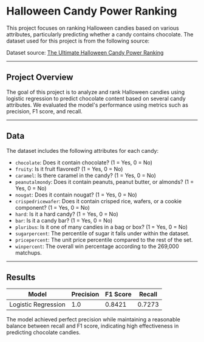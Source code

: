 # Halloween Candy Power Ranking

This project focuses on ranking Halloween candies based on various attributes, particularly predicting whether a candy contains chocolate. The dataset used for this project is from the following source:

Dataset source: [The Ultimate Halloween Candy Power Ranking](https://www.kaggle.com/datasets/fivethirtyeight/the-ultimate-halloween-candy-power-ranking)

---

## Project Overview

The goal of this project is to analyze and rank Halloween candies using logistic regression to predict chocolate content based on several candy attributes. We evaluated the model's performance using metrics such as precision, F1 score, and recall.

---

## Data

The dataset includes the following attributes for each candy:
- `chocolate`: Does it contain chocolate? (1 = Yes, 0 = No)
- `fruity`: Is it fruit flavored? (1 = Yes, 0 = No)
- `caramel`: Is there caramel in the candy? (1 = Yes, 0 = No)
- `peanutalmondy`: Does it contain peanuts, peanut butter, or almonds? (1 = Yes, 0 = No)
- `nougat`: Does it contain nougat? (1 = Yes, 0 = No)
- `crispedricewafer`: Does it contain crisped rice, wafers, or a cookie component? (1 = Yes, 0 = No)
- `hard`: Is it a hard candy? (1 = Yes, 0 = No)
- `bar`: Is it a candy bar? (1 = Yes, 0 = No)
- `pluribus`: Is it one of many candies in a bag or box? (1 = Yes, 0 = No)
- `sugarpercent`: The percentile of sugar it falls under within the dataset.
- `pricepercent`: The unit price percentile compared to the rest of the set.
- `winpercent`: The overall win percentage according to the 269,000 matchups.

---

## Results

| Model                      | Precision | F1 Score  | Recall   |
|----------------------------|-----------|-----------|----------|
| Logistic Regression         | 1.0       | 0.8421    | 0.7273   |

The model achieved perfect precision while maintaining a reasonable balance between recall and F1 score, indicating high effectiveness in predicting chocolate candies.
